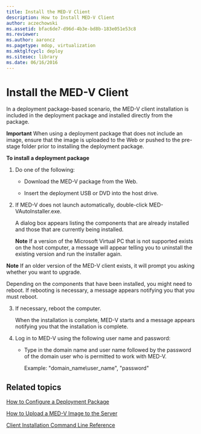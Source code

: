 ```yaml
---
title: Install the MED-V Client
description: How to Install MED-V Client
author: aczechowski
ms.assetid: bfac6de7-d96d-4b3e-bd8b-183e051e53c8
ms.reviewer:
ms.author: aaroncz
ms.pagetype: mdop, virtualization
ms.mktglfcycl: deploy
ms.sitesec: library
ms.date: 06/16/2016
---
```



# Install the MED-V Client


In a deployment package-based scenario, the MED-V client installation is included in the deployment package and installed directly from the package.

**Important**
When using a deployment package that does not include an image, ensure that the image is uploaded to the Web or pushed to the pre-stage folder prior to installing the deployment package.



**To install a deployment package**

1.  Do one of the following:

    -   Download the MED-V package from the Web.

    -   Insert the deployment USB or DVD into the host drive.

2.  If MED-V does not launch automatically, double-click MED-VAutoInstaller.exe.

    A dialog box appears listing the components that are already installed and those that are currently being installed.

    **Note**
    If a version of the Microsoft Virtual PC that is not supported exists on the host computer, a message will appear telling you to uninstall the existing version and run the installer again.




**Note**
If an older version of the MED-V client exists, it will prompt you asking whether you want to upgrade.



Depending on the components that have been installed, you might need to reboot. If rebooting is necessary, a message appears notifying you that you must reboot.


3. If necessary, reboot the computer.

   When the installation is complete, MED-V starts and a message appears notifying you that the installation is complete.

4. Log in to MED-V using the following user name and password:

   -   Type in the domain name and user name followed by the password of the domain user who is permitted to work with MED-V.

       Example: "domain\_name\\user\_name", "password"

## Related topics


[How to Configure a Deployment Package](how-to-configure-a-deployment-package.md)

[How to Upload a MED-V Image to the Server](how-to-upload-a-med-v-image-to-the-server.md)

[Client Installation Command Line Reference](client-installation-command-line-reference.md)









